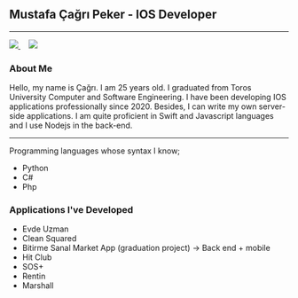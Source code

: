 

<h2>Mustafa Çağrı Peker - IOS Developer</h2>

<hr>
<a style='margin-right : 15px;' target="_blank" href = 'https://www.linkedin.com/in/mustafa-%C3%A7a%C4%9Fr%C4%B1-peker-2491271a8/'> <img src="https://img.shields.io/badge/LinkedIn-0077B5?style=for-the-badge&logo=linkedin&logoColor=white" />
 </a><a target="_blank" href = 'https://www.instagram.com/mcagripekerr/'> <img src="https://img.shields.io/badge/Instagram-E4405F?style=for-the-badge&logo=instagram&logoColor=white" />
 </a>
 
 ### About Me
 
 Hello, my name is Çağrı. I am 25 years old. I graduated from Toros University Computer and Software Engineering. I have been developing IOS applications professionally since 2020. Besides, I can write my own server-side applications. I am quite proficient in Swift and Javascript languages and I use Nodejs in the back-end.
 
 <hr>
 Programming languages whose syntax I know;
 <ul>
 <li>Python</li>
 <li>C#</li>
 <li>Php</li>
 </ul>
 
 <h3> Applications I've Developed </h3>
 <ul>
 <li>Evde Uzman</li>
 <li>Clean Squared</li>
 <li>Bitirme Sanal Market App (graduation project) -> Back end + mobile</li>
 <li>Hit Club</li>
 <li>SOS+</li>
 <li>Rentin</li>
 <li>Marshall</li>
 
 </ul>
 
